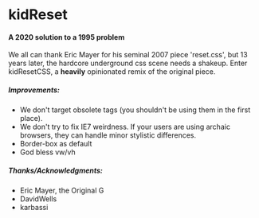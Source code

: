 # kidReset
#### A 2020 solution to a 1995 problem

We all can thank Eric Mayer for his seminal 2007 piece 'reset.css', but 13 years later, the hardcore underground css scene needs a shakeup. 
Enter kidResetCSS, a **heavily** opinionated remix of the original piece.

##### Improvements:
- We don't target obsolete tags (you shouldn't be using them in the first place).
- We don't try to fix IE7 weirdness. If your users are using archaic browsers, they can handle minor stylistic differences.
- Border-box as default
- God bless vw/vh

##### Thanks/Acknowledgments:
- Eric Mayer, the Original G
- DavidWells
- karbassi
